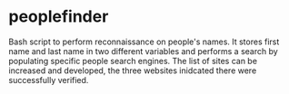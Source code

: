 # peoplefinder
Bash script to perform reconnaissance on people's names.
It stores first name and last name in two different variables and performs a search by populating specific people search engines.
The list of sites can be increased and developed, the three websites inidcated there were successfully verified.
